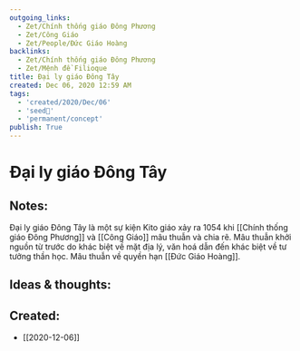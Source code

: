 ```yaml
---
outgoing_links:
  - Zet/Chính thống giáo Đông Phương
  - Zet/Công Giáo
  - Zet/People/Đức Giáo Hoàng
backlinks:
  - Zet/Chính thống giáo Đông Phương
  - Zet/Mệnh đề Filioque
title: Đại ly giáo Đông Tây
created: Dec 06, 2020 12:59 AM
tags:
  - 'created/2020/Dec/06'
  - 'seed🥜'
  - 'permanent/concept'
publish: True
---
```

# Đại ly giáo Đông Tây

## Notes:
Đại ly giáo Đông Tây là một sự kiện Kito giáo xảy ra 1054 khi [[Chính thống giáo Đông Phương]] và [[Công Giáo]] mâu thuẫn và chia rẽ. Mâu thuẫn khởi nguồn từ trước do khác biệt về mặt địa lý, văn hoá dẫn đến khác biệt về tư tưởng thần học. Mâu thuẫn về quyền hạn [[Đức Giáo Hoàng]].

## Ideas & thoughts:

## Created:
- [[2020-12-06]]
